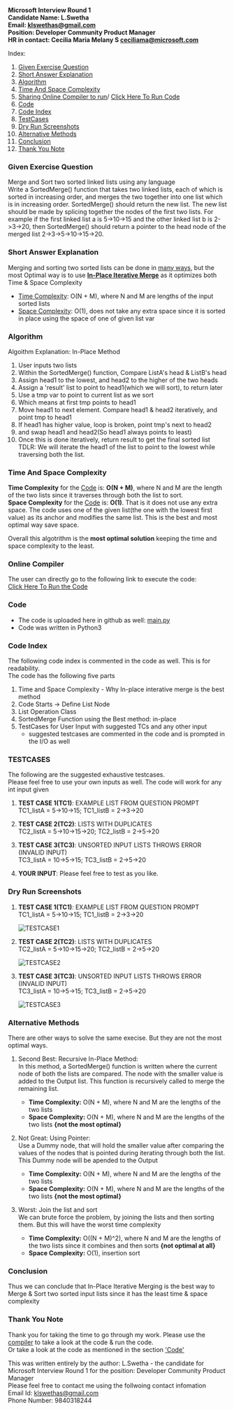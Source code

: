 **Microsoft Interview Round 1<br />
Candidate Name: L.Swetha <br />
Email: klswethas@gmail.com<br />
Position: Developer Community Product Manager<br />
HR in contact: Cecilia Maria Melany S <ceciliama@microsoft.com><br />**

Index: 
1.  [Given Exercise Question](#given-exercise-question)
2.  [Short Answer Explanation](#short-answer-explanation)
3.  [Algorithm](#algorithm)
4.  [Time And Space Complexity](#time-and-space-complexity)
5.  [Sharing Online Compiler to run](#online-compiler)/ [Click Here To Run Code](https://onlinegdb.com/JOwTqrbFj)
6.  [Code](https://github.com/LSwethanara/Microsoft_Interview_Round1/blob/main/main.py)
7.  [Code Index](#code-index)
8.  [TestCases](#testcases)
9.  [Dry Run Screenshots](#dry-run-screenshots)
10. [Alternative Methods](#alternative-methods)
11. [Conclusion](#conclusion)
12. [Thank You Note](#thank-you-note)

### Given Exercise Question
<a name = '#given-exercise-question'></a>

Merge and Sort two sorted linked lists using any language<br />
Write a SortedMerge() function that takes two linked lists, each of which is sorted in increasing order, and merges the two together into one list which is in increasing order. SortedMerge() should return the new list. The new list should be made by splicing together the nodes of the first two lists.
For example if the first linked list a is 5->10->15 and the other linked list b is 2->3->20, then SortedMerge() should return a pointer to the head node of the merged list 2->3->5->10->15->20.



### Short Answer Explanation
<a name = '#short-answer-explanation'></a>
Merging and sorting two sorted lists can be done in [many ways](#alternatives), but the most Optimal way is to use [**In-Place Iterative Merge**](#algorithm) as it optimizes both Time & Space Complexity

 - [Time Complexity](#complexity): O(N + M), where N and M are lengths of the input sorted lists
 - [Space Complexity](#complexity): O(1), does not take any extra space since it is sorted in place using the space of one of given list var 



### Algorithm
<a name = '#algorithm'></a>
Algoithm Explanation: In-Place Method
1. User inputs two lists
2. Within the SortedMerge() function, Compare ListA's head & ListB's head 
3. Assign head1 to the lowest, and head2 to the higher of the two heads
4. Assign a 'result' list to point to head1(which we will sort), to return later
5. Use a tmp var to point to current list as we sort
6. Which means at first tmp points to head1
7. Move head1 to next element. Compare head1 & head2 iteratively, and point tmp to head1
8. If head1 has higher value, loop is broken, point tmp's next to head2
7. and swap head1 and head2(So head1 always points to least)
8. Once this is done iteratively, return result to get the final sorted list<br />
TDLR: We will iterate the head1 of the list to point to the lowest while traversing both the list. 




### Time And Space Complexity
<a name = '#time-and-space-complexity'></a>
**Time Complexity** for the [Code](https://github.com/LSwethanara/Microsoft_Interview_Round1/blob/main/main.py) is: **O(N + M)**, where N and M are the length of the two lists since it traverses through both the list to sort. <br />
**Space Complexity** for the [Code](https://github.com/LSwethanara/Microsoft_Interview_Round1/blob/main/main.py) is: **O(1)**. That is it does not use any extra space. The code uses one of the given list(the one with the lowest first value) as its anchor and modifies the same list. This is the best and most optimal way save space. <br />

Overall this algotrithm is the **most optimal solution** keeping the time and space complexity to the least. 



### Online Compiler
<a name = '#online-compiler'></a>
The user can directly go to the following link to execute the code: <br />
[Click Here To Run the Code](https://onlinegdb.com/JOwTqrbFj)



### Code
<a name = '#code'></a>
- The code is uploaded here in github as well: [main.py](https://github.com/LSwethanara/Microsoft_Interview_Round1/blob/main/main.py)
- Code was written in Python3


### Code Index
<a name = '#code-index'></a>
The following code index is commented in the code as well. This is for readability. <br />
The code has the following five parts <br />
1. Time and Space Complexity - Why In-place interative merge is the best method
2. Code Starts -> Define List Node
3. List Operation Class
4. SortedMerge Function using the Best method: in-place
5. TestCases for User Input with suggested TCs and any other input
     - suggested testcases are commented in the code and is prompted in the I/O as well


### TESTCASES
<a name = '#testcases'></a>
The following are the suggested exhaustive testcases. <br />
Please feel free to use your own inputs as well. The code will work for any int input given 

1. **TEST CASE 1(TC1)**: EXAMPLE LIST FROM QUESTION PROMPT <br />
   TC1_listA = 5->10->15;    TC1_listB = 2->3->20

2. **TEST CASE 2(TC2)**: LISTS WITH DUPLICATES <br />
   TC2_listA = 5->10->15->20;    TC2_listB = 2->5->20

3. **TEST CASE 3(TC3)**: UNSORTED INPUT LISTS THROWS ERROR (INVALID INPUT) <br />
   TC3_listA = 10->5->15;    TC3_listB = 2->5->20

4. **YOUR INPUT**: Please feel free to test as you like. 



### Dry Run Screenshots
<a name = '#dry-run-screenshots'></a>

1. **TEST CASE 1(TC1)**: EXAMPLE LIST FROM QUESTION PROMPT <br />
   TC1_listA = 5->10->15;    TC1_listB = 2->3->20<br />
   
   ![TESTCASE1](https://user-images.githubusercontent.com/13202839/165770961-3126026a-f3dd-46f6-b95a-c2b6630e15e9.PNG)

2. **TEST CASE 2(TC2)**: LISTS WITH DUPLICATES<br /> 
   TC2_listA = 5->10->15->20;    TC2_listB = 2->5->20<br />
   
   ![TESTCASE2](https://user-images.githubusercontent.com/13202839/165771035-b0683e60-472d-42e5-83da-c1db276e5c7f.PNG)
   
3. **TEST CASE 3(TC3)**: UNSORTED INPUT LISTS THROWS ERROR (INVALID INPUT)<br /> 
   TC3_listA = 10->5->15;    TC3_listB = 2->5->20<br />
   
   ![TESTCASE3](https://user-images.githubusercontent.com/13202839/165771105-77ecbd8a-4cf4-423b-b4c4-9a7a4262aa3f.PNG)


### Alternative Methods
<a name = '#alternative-methods'></a>

There are other ways to solve the same execise. But they are not the most optimal ways. <br />
1. Second Best: Recursive In-Place Method: <br />
    In this method, a SortedMerge() function is written where the current node of both the lists are compared. The node with the smaller value is added to the Output       list. This function is recursively called to merge the remaining list. <br />
    
    - **Time Complexity:** O(N + M), where N and M are the lengths of the two lists<br />
    - **Space Complexity:** O(N + M), where N and M are the lengths of the two lists **{not the most optimal}**
   
2. Not Great: Using Pointer: <br />
     Use a Dummy node, that will hold the smaller value after comparing the values of the nodes that is pointed during iterating through both the list. This Dummy node      will be apended to the Output <br />
     
    - **Time Complexity:** O(N + M), where N and M are the lengths of the two lists<br />
    - **Space Complexity:** O(N + M), where N and M are the lengths of the two lists **{not the most optimal}**

3. Worst: Join the list and sort<br />
      We can brute force the problem, by joining the lists and then sorting them. But this will have the worst time complexity <br />
     
    - **Time Complexity:** O((N + M)^2), where N and M are the lengths of the two lists since it combines and then sorts **{not optimal at all}**<br />
    - **Space Complexity:** O(1), insertion sort   
     
### Conclusion
<a name = '#conclusion'></a>
Thus we can conclude that In-Place Iterative Merging is the best way to Merge & Sort two sorted input lists since it has the least time & space complexity  

### Thank You Note
<a name = '#thank-you-note'></a>
Thank you for taking the time to go through my work. Please use the [compiler](#online-compiler) to take a look at the code & run the code.<br />
Or take a look at the code as mentioned in the section ['Code'](#code)<br />

This was written entirely by the author: L.Swetha - the candidate for Microsoft Interview Round 1 for the 
position: Developer Community Product Manager <br />
Please feel free to contact me using the follwoing contact infomation<br />
Email Id: klswethas@gmail.com<br />
Phone Number: 9840318244<br />

